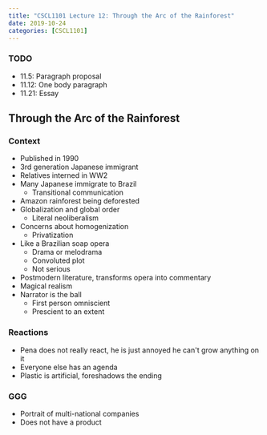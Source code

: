 ```yaml
---
title: "CSCL1101 Lecture 12: Through the Arc of the Rainforest"
date: 2019-10-24
categories: [CSCL1101]
---
```


### TODO

- 11.5: Paragraph proposal
- 11.12: One body paragraph
- 11.21: Essay 

## Through the Arc of the Rainforest

### Context

- Published in 1990
- 3rd generation Japanese immigrant
- Relatives interned in WW2
- Many Japanese immigrate to Brazil
    - Transitional communication 
- Amazon rainforest being deforested
- Globalization and global order
    - Literal neoliberalism
- Concerns about homogenization
    - Privatization
- Like a Brazilian soap opera
    - Drama or melodrama
    - Convoluted plot
    - Not serious
- Postmodern literature, transforms opera into commentary
- Magical realism
- Narrator is the ball
    - First person omniscient
    - Prescient to an extent

### Reactions

- Pena does not really react, he is just annoyed he can't grow anything on it
- Everyone else has an agenda
- Plastic is artificial, foreshadows the ending

### GGG

- Portrait of multi-national companies
- Does not have a product

